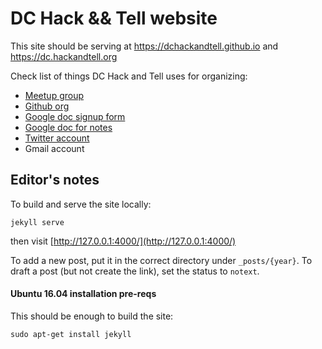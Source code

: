 # DC Hack && Tell website

This site should be serving at https://dchackandtell.github.io and https://dc.hackandtell.org


Check list of things DC Hack and Tell uses for organizing:

 * [Meetup group](https://www.meetup.com/DC-Hack-and-Tell/)
 * [Github org](https://github.com/dchackandtell)
 * [Google doc signup form](https://docs.google.com/forms/d/15F33kAQFgI825JECUI7uAqXrdgbr1dkjO0DRK4MOKq4/viewform)
 * [Google doc for notes](https://docs.google.com/document/d/1DM_qVHEGPNP-UzSGKNlee8lmroNqap4Fg4RgERxxTiY/edit)
 * [Twitter account](https://twitter.com/dchackandtell)
 * Gmail account

## Editor's notes

To build and serve the site locally:

    jekyll serve

then visit [http://127.0.0.1:4000/](http://127.0.0.1:4000/)

To add a new post, put it in the correct directory under `_posts/{year}`.
To draft a post (but not create the link), set the status to `notext`.

#### Ubuntu 16.04 installation pre-reqs

This should be enough to build the site:

    sudo apt-get install jekyll
